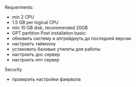 Requerments: 
+ min 2 CPU
+ 1.5 GB per logical CPU
+ min 10 GB disk, recommended 20GB
+ GPT partition
Post installation basic:
+ обновить систему и апгрейднуть до последней версии
+ настроить таймзону
+ установить базовые утилиты для работы
+ настроить днс сервер
+ настроить нтп сервер

Security
+ проверить настройки фаервола